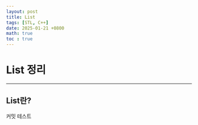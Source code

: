 ```yaml
---
layout: post
title: List
tags: [STL, C++]
date: 2025-01-21 +0800
math: true
toc : true
---
```


# List 정리

****

## List란?

커밋 테스트
